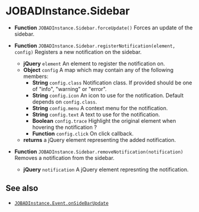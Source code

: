 # JOBADInstance.Sidebar

* **Function** `JOBADInstance.Sidebar.forceUpdate()` Forces an update of the sidebar. 

* **Function** `JOBADInstance.Sidebar.registerNotification(element, config)` Registers a new notification on the sidebar. 
	* **jQuery** `element` An element to register the notification on. 
	* **Object** `config` A map which may contain any of the following members: 
		* **String** `config.class` Notification class. If provided should be one of "info", "warning" or "error". 
		* **String** `config.icon` An icon to use for the notification. Default depends on `config.class`. 
		* **String** `config.menu` A context menu for the notification. 
		* **String** `config.text` A text to use for the notification. 
		* **Boolean** `config.trace` Highlight the original element when hovering the notification ? 
		* **Function** `config.click` On click callback. 
	* **returns** a jQuery element representing the added notification. 

* **Function** `JOBADInstance.Sidebar.removeNotification(notification)` Removes a notification from the sidebar. 
	* **jQuery** `notification` A jQuery element represnting the notification. 

## See also
* [`JOBADInstance.Event.onSideBarUpdate`](event/onSideBarUpdate.md)
